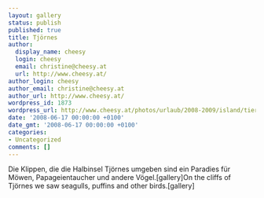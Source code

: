 ```yaml
---
layout: gallery
status: publish
published: true
title: Tjörnes
author:
  display_name: cheesy
  login: cheesy
  email: christine@cheesy.at
  url: http://www.cheesy.at/
author_login: cheesy
author_email: christine@cheesy.at
author_url: http://www.cheesy.at/
wordpress_id: 1873
wordpress_url: http://www.cheesy.at/photos/urlaub/2008-2009/island/tierwelt-islands/tjoernes/
date: '2008-06-17 00:00:00 +0100'
date_gmt: '2008-06-17 00:00:00 +0100'
categories:
- Uncategorized
comments: []
---
```

<!--:de-->Die Klippen, die die Halbinsel Tjörnes umgeben sind ein Paradies für Möwen, Papageientaucher und andere Vögel.[gallery]<!--:--><!--:en-->On the cliffs of Tjörnes we saw seagulls, puffins and other birds.[gallery]<!--:-->
